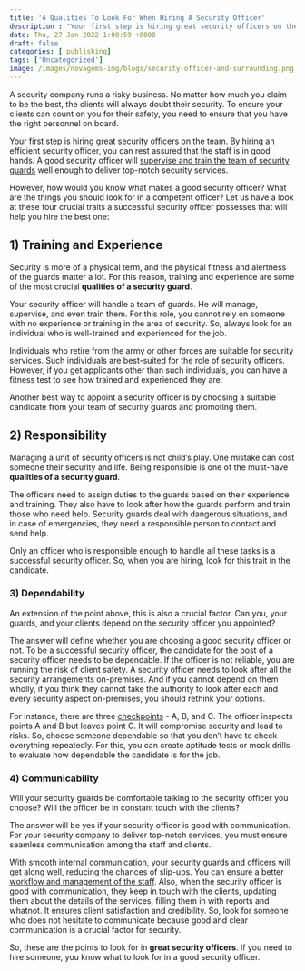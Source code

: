 ```yaml
---
title: '4 Qualities To Look For When Hiring A Security Officer'
description : "Your first step is hiring great security officers on the team. By hiring an efficient security officer, you can rest assured that the staff is in good hands."
date: Thu, 27 Jan 2022 1:00:59 +0000
draft: false
categories: [ publishing]
tags: ['Uncategorized']
image: /images/novagems-img/blogs/security-officer-and-surrounding.png
---
```


A security company runs a risky business. No matter how much you claim to be the best, the clients will always doubt their security. To ensure your clients can count on you for their safety, you need to ensure that you have the right personnel on board. 
   
Your first step is hiring great security officers on the team. By hiring an efficient security officer, you can rest assured that the staff is in good hands. A good security officer will [supervise and train the team of security guards](/workforce-management-for-security-company) well enough to deliver top-notch security services. 

However, how would you know what makes a good security officer? What are the things you should look for in a competent officer? Let us have a look at these four crucial traits a successful security officer possesses that will help you hire the best one: 

## 1) Training and Experience 

Security is more of a physical term, and the physical fitness and alertness of the guards matter a lot. For this reason, training and experience are some of the most crucial **qualities of a security guard**. 

Your security officer will handle a team of guards. He will manage, supervise, and even train them. For this role, you cannot rely on someone with no experience or training in the area of security. So, always look for an individual who is well-trained and experienced for the job.  

Individuals who retire from the army or other forces are suitable for security services. Such individuals are best-suited for the role of security officers. However, if you get applicants other than such individuals, you can have a fitness test to see how trained and experienced they are. 

Another best way to appoint a security officer is by choosing a suitable candidate from your team of security guards and promoting them.

## 2) Responsibility 

Managing a unit of security officers is not child’s play. One mistake can cost someone their security and life. Being responsible is one of the must-have **qualities of a security guard**. 

The officers need to assign duties to the guards based on their experience and training. They also have to look after how the guards perform and train those who need help. Security guards deal with dangerous situations, and in case of emergencies, they need a responsible person to contact and send help.  

Only an officer who is responsible enough to handle all these tasks is a successful security officer. So, when you are hiring, look for this trait in the candidate. 

### 3) Dependability 

An extension of the point above, this is also a crucial factor. Can you, your guards, and your clients depend on the security officer you appointed? 

The answer will define whether you are choosing a good security officer or not. To be a successful security officer, the candidate for the post of a security officer needs to be dependable. If the officer is not reliable, you are running the risk of client safety. A security officer needs to look after all the security arrangements on-premises. And if you cannot depend on them wholly, if you think they cannot take the authority to look after each and every security aspect on-premises, you should rethink your options.  

For instance, there are three [checkpoints](/checkpoint-tours) - A, B, and C. The officer inspects points A and B but leaves point C. It will compromise security and lead to risks. So, choose someone dependable so that you don’t have to check everything repeatedly. For this, you can create aptitude tests or mock drills to evaluate how dependable the candidate is for the job. 

### 4) Communicability 

Will your security guards be comfortable talking to the security officer you choose? Will the officer be in constant touch with the clients? 

The answer will be yes if your security officer is good with communication. For your security company to deliver top-notch services, you must ensure seamless communication among the staff and clients.  

With smooth internal communication, your security guards and officers will get along well, reducing the chances of slip-ups. You can ensure a better [workflow and management of the staff](/). Also, when the security officer is good with communication, they keep in touch with the clients, updating them about the details of the services, filling them in with reports and whatnot. It ensures client satisfaction and credibility. So, look for someone who does not hesitate to communicate because good and clear communication is a crucial factor for security. 

So, these are the points to look for in **great security officers**. If you need to hire someone, you know what to look for in a good security officer.